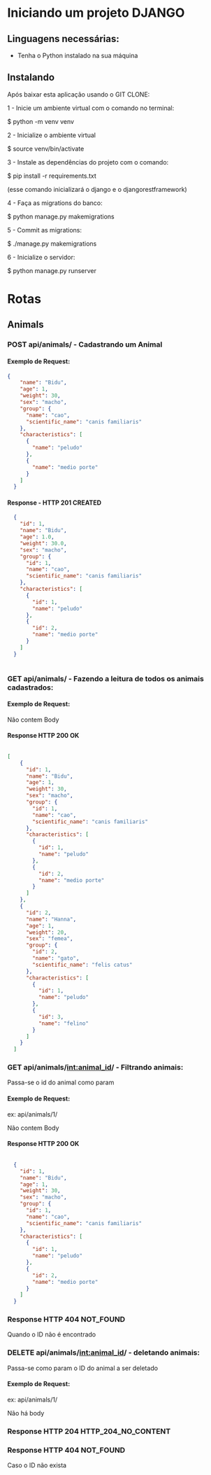 # Iniciando um projeto DJANGO

## Linguagens necessárias:
- Tenha o Python instalado na sua máquina

##  Instalando
Após baixar esta aplicação usando o GIT CLONE:

1 - Inicie um ambiente virtual com o comando no terminal:

$ python -m venv venv

2 - Inicialize o ambiente virtual

$ source venv/bin/activate

3 - Instale as dependências do projeto com o comando:

$ pip install -r requirements.txt

(esse comando inicializará o django e o djangorestframework)

4 - Faça as migrations do banco:

$ python manage.py makemigrations

5 - Commit as migrations:

$ ./manage.py makemigrations

6 - Inicialize o servidor:

$ python manage.py runserver


# Rotas

## Animals

### POST api/animals/ - Cadastrando um Animal

#### Exemplo de Request:
```json
{
    "name": "Bidu",
    "age": 1,
    "weight": 30,
    "sex": "macho",
    "group": {
      "name": "cao",
      "scientific_name": "canis familiaris"
    },
    "characteristics": [
      {
        "name": "peludo"
      },
      {
        "name": "medio porte"
      }
    ]
  }
```
#### Response - HTTP 201 CREATED

```json
  {
    "id": 1,
    "name": "Bidu",
    "age": 1.0,
    "weight": 30.0,
    "sex": "macho",
    "group": {
      "id": 1,
      "name": "cao",
      "scientific_name": "canis familiaris"
    },
    "characteristics": [
      {
        "id": 1,
        "name": "peludo"
      },
      {
        "id": 2,
        "name": "medio porte"
      }
    ]
  }
    
```

### GET api/animals/ - Fazendo a leitura de todos os animais cadastrados:

#### Exemplo de Request:

Não contem Body

#### Response HTTP 200 OK

```json

[
    {
      "id": 1,
      "name": "Bidu",
      "age": 1,
      "weight": 30,
      "sex": "macho",
      "group": {
        "id": 1,
        "name": "cao",
        "scientific_name": "canis familiaris"
      },
      "characteristics": [
        {
          "id": 1,
          "name": "peludo"
        },
        {
          "id": 2,
          "name": "medio porte"
        }
      ]
    },
    {
      "id": 2,
      "name": "Hanna",
      "age": 1,
      "weight": 20,
      "sex": "femea",
      "group": {
        "id": 2,
        "name": "gato",
        "scientific_name": "felis catus"
      },
      "characteristics": [
        {
          "id": 1,
          "name": "peludo"
        },
        {
          "id": 3,
          "name": "felino"
        }
      ]
    }
  ]

```

### GET api/animals/<int:animal_id>/ - Filtrando animais:

Passa-se o id do animal como param


#### Exemplo de Request:
ex: api/animals/1/

Não contem Body

#### Response HTTP 200 OK

```json

  {
    "id": 1,
    "name": "Bidu",
    "age": 1,
    "weight": 30,
    "sex": "macho",
    "group": {
      "id": 1,
      "name": "cao",
      "scientific_name": "canis familiaris"
    },
    "characteristics": [
      {
        "id": 1,
        "name": "peludo"
      },
      {
        "id": 2,
        "name": "medio porte"
      }
    ]
  }

```

### Response HTTP 404 NOT_FOUND

Quando o ID não é encontrado


### DELETE api/animals/<int:animal_id>/ - deletando animais:

Passa-se como param o ID do animal a ser deletado



#### Exemplo de Request:
ex: api/animals/1/

Não há body

### Response HTTP 204 HTTP_204_NO_CONTENT


### Response HTTP 404 NOT_FOUND

Caso o ID não exista






